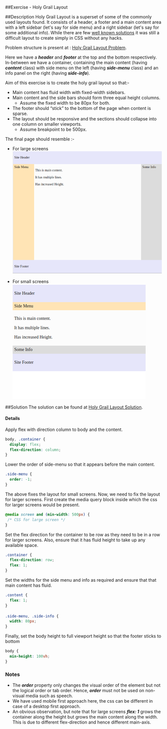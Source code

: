 ##Exercise - Holy Grail Layout

##Description
Holy Grail Layout is a superset of some of the commonly used layouts found.
It consists of a header, a footer and a main content area with a left 
sidebar (let's say for side menu) and a right sidebar (let's say for some additional info).
While there are few [well known solutions](http://alistapart.com/article/holygrail) it was still a difficult layout to create simply in CSS without any hacks.

Problem structure is present at : [Holy Grail Layout Problem](http://jsbin.com/helomi/1/edit?html,css,output).

Here we have a ***header*** and ***footer*** at the top and the bottom respectively.
In-between we have a container, containing the main content (having ***content*** class)
 with side menu on the left (having ***side-menu*** class) and an info panel on the right (having ***side-info***).

Aim of this exercise is to create the holy grail layout so that:-
* Main content has fluid width with fixed-width sidebars.
* Main content and the side bars should form three equal height columns.
    * Assume the fixed width to be 80px for both.
* The footer should “stick” to the bottom of the page when content is sparse.
* The layout should be responsive and the sections should collapse into one column on smaller viewports. 
    * Assume breakpoint to be 500px.

The final page should resemble :-

* For large screens 
 ![Holy Grail Layout Desktop](HolyGrailLayoutDesktop.png)
 
* For small screens
 ![Holy Grail Layout Mobile](HolyGrailLayoutMobile.png) 

##Solution
The solution can be found at [Holy Grail Layout Solution](http://jsbin.com/sevilu/1/edit?html,css,output).

#### Details
Apply flex with direction column to body and the content.
```css
body, .container {
  display: flex;
  flex-direction: column;
}
```

Lower the order of side-menu so that it appears before the main content.
```css
.side-menu {
  order: -1;
}
```

The above fixes the layout for small screens. Now, we need to fix the layout for larger screens.
First create the media query block inside which the css for larger screens would be present. 
```css
@media screen and (min-width: 500px) {
 /* CSS for large screen */
}
```

Set the flex direction for the container to be row as they need to be in a row for larger screens. 
Also, ensure that it has fluid height to take up any available space.
```css
.container {
  flex-direction: row;
  flex: 1;
}
```

Set the widths for the side menu and info as required and ensure that that main content has fluid.
```css
.content {
  flex: 1;
}

.side-menu, .side-info {
  width: 80px;
} 
```

Finally, set the body height to full viewport height so that the footer sticks to bottom
```css
body {
  min-height: 100vh;
}
```

### Notes
* The ***order*** property only changes the visual order of the element but not the logical order or tab order.
 Hence, ***order*** must not be used on non-visual media such as speech.
* We have used mobile first approach here, the css can be different in case of a desktop first approach.
* An obvious observation, but note that for large screens ***flex: 1*** grows the container along the height but grows the main content along the width.
 This is due to different flex-direction and hence different main-axis. 
